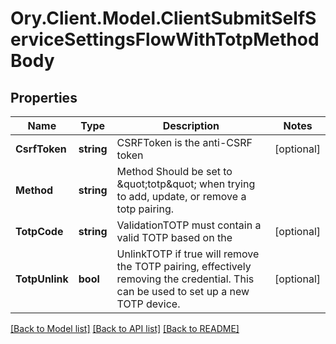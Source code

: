 # Ory.Client.Model.ClientSubmitSelfServiceSettingsFlowWithTotpMethodBody

## Properties

Name | Type | Description | Notes
------------ | ------------- | ------------- | -------------
**CsrfToken** | **string** | CSRFToken is the anti-CSRF token | [optional] 
**Method** | **string** | Method  Should be set to \&quot;totp\&quot; when trying to add, update, or remove a totp pairing. | 
**TotpCode** | **string** | ValidationTOTP must contain a valid TOTP based on the | [optional] 
**TotpUnlink** | **bool** | UnlinkTOTP if true will remove the TOTP pairing, effectively removing the credential. This can be used to set up a new TOTP device. | [optional] 

[[Back to Model list]](../README.md#documentation-for-models) [[Back to API list]](../README.md#documentation-for-api-endpoints) [[Back to README]](../README.md)

